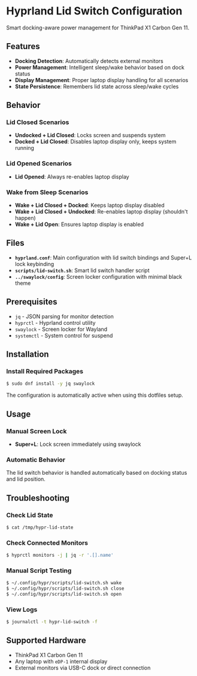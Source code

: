 # Hyprland Lid Switch Configuration

Smart docking-aware power management for ThinkPad X1 Carbon Gen 11.

## Features

- **Docking Detection**: Automatically detects external monitors
- **Power Management**: Intelligent sleep/wake behavior based on dock status
- **Display Management**: Proper laptop display handling for all scenarios
- **State Persistence**: Remembers lid state across sleep/wake cycles

## Behavior

### Lid Closed Scenarios

- **Undocked + Lid Closed**: Locks screen and suspends system
- **Docked + Lid Closed**: Disables laptop display only, keeps system running

### Lid Opened Scenarios

- **Lid Opened**: Always re-enables laptop display

### Wake from Sleep Scenarios

- **Wake + Lid Closed + Docked**: Keeps laptop display disabled
- **Wake + Lid Closed + Undocked**: Re-enables laptop display (shouldn't happen)
- **Wake + Lid Open**: Ensures laptop display is enabled

## Files

- **`hyprland.conf`**: Main configuration with lid switch bindings and Super+L lock keybinding
- **`scripts/lid-switch.sh`**: Smart lid switch handler script
- **`../swaylock/config`**: Screen locker configuration with minimal black theme

## Prerequisites

- `jq` - JSON parsing for monitor detection
- `hyprctl` - Hyprland control utility
- `swaylock` - Screen locker for Wayland
- `systemctl` - System control for suspend

## Installation

### Install Required Packages

```bash
$ sudo dnf install -y jq swaylock
```

The configuration is automatically active when using this dotfiles setup.

## Usage

### Manual Screen Lock

- **Super+L**: Lock screen immediately using swaylock

### Automatic Behavior

The lid switch behavior is handled automatically based on docking status and lid position.

## Troubleshooting

### Check Lid State

```bash
$ cat /tmp/hypr-lid-state
```

### Check Connected Monitors

```bash
$ hyprctl monitors -j | jq -r '.[].name'
```

### Manual Script Testing

```bash
$ ~/.config/hypr/scripts/lid-switch.sh wake
$ ~/.config/hypr/scripts/lid-switch.sh close
$ ~/.config/hypr/scripts/lid-switch.sh open
```

### View Logs

```bash
$ journalctl -t hypr-lid-switch -f
```

## Supported Hardware

- ThinkPad X1 Carbon Gen 11
- Any laptop with `eDP-1` internal display
- External monitors via USB-C dock or direct connection
